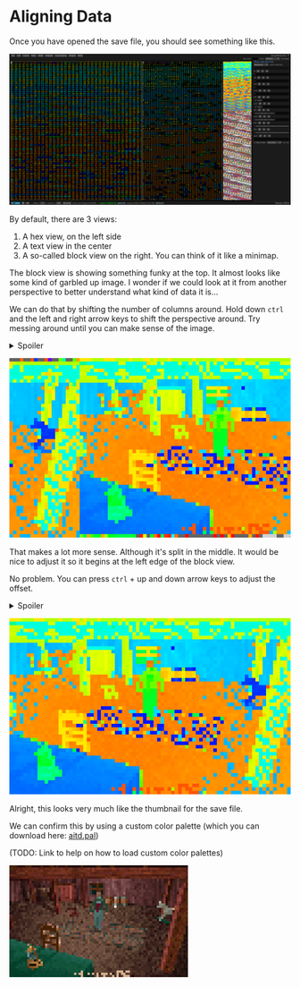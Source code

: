 # Aligning Data

Once you have opened the save file, you should see something like this.

![Screenshot](../screenshots/tutorial/default-meta.jpg)

By default, there are 3 views:

1. A hex view, on the left side
2. A text view in the center
3. A so-called block view on the right. You can think of it like a minimap.

The block view is showing something funky at the top.
It almost looks like some kind of garbled up image.
I wonder if we could look at it from another perspective to better understand what kind of data it is...

We can do that by shifting the number of columns around.
Hold down `ctrl` and the left and right arrow keys to shift the perspective around.
Try messing around until you can make sense of the image.

<details>
<summary>Spoiler</summary>
In this case, the magic number is 80 columns.
</details>

![Screenshot](../screenshots/tutorial/80-columns.jpg)

That makes a lot more sense. Although it's split in the middle.
It would be nice to adjust it so it begins at the left edge of the block view.

No problem. You can press `ctrl` + up and down arrow keys to adjust the offset.

<details>
<summary>Spoiler</summary>
The magic offset in this case is 20.
</details>

![Screenshot](../screenshots/tutorial/offset-20.jpg)

Alright, this looks very much like the thumbnail for the save file.

We can confirm this by using a custom color palette (which you can download here: [aitd.pal](../assets/aitd.pal))

(TODO: Link to help on how to load custom color palettes)

![Screenshot](../screenshots/tutorial/with-custom-palette.jpg)
